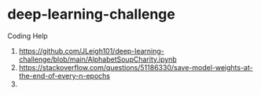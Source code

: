 # deep-learning-challenge

Coding Help
1. https://github.com/JLeigh101/deep-learning-challenge/blob/main/AlphabetSoupCharity.ipynb
2. https://stackoverflow.com/questions/51186330/save-model-weights-at-the-end-of-every-n-epochs
3. 
